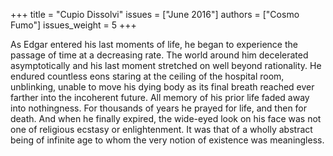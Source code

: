 +++
title = "Cupio Dissolvi"
issues = ["June 2016"]
authors = ["Cosmo Fumo"]
issues_weight = 5
+++

As Edgar entered his last moments of life, he began to experience the passage of time at a decreasing rate. The world around him decelerated asymptotically and his last moment stretched on well beyond rationality. He endured countless eons staring at the ceiling of the hospital room, unblinking, unable to move his dying body as its final breath reached ever farther into the incoherent future. All memory of his prior life faded away into nothingness. For thousands of years he prayed for life, and then for death. And when he finally expired, the wide-eyed look on his face was not one of religious ecstasy or enlightenment. It was that of a wholly abstract being of infinite age to whom the very notion of existence was meaningless.
